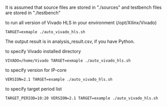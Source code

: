 It is assumed that source files are stored in "./sources" and testbench files are stored in "./testbench"

to run all version of Vivado HLS in your environment (/opt/Xilinx/Vivado)

```
TARGET=exmaple ./auto_vivado_hls.sh 
```

The output result is in analysis_result.csv, if you have Python.

to specify Vivado installed directory

```
VIVADO=/home/Vivado TARGET=exmaple ./auto_vivado_hls.sh 
```

to specify version for IP-core

```
VERSION=2.1 TARGET=example ./auto_vivado_hls.sh 
```

to specify target period list

```
TARGET_PERIOD=10:20 VERSION=2.1 TARGET=example ./auto_vivado_hls.sh 
```
